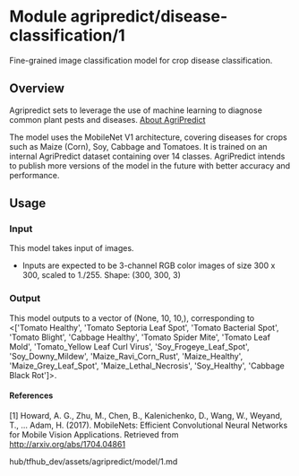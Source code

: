 # Module agripredict/disease-classification/1
Fine-grained image classification model for crop disease classification.

<!-- asset-path: https://agripredict-tfub.s3.amazonaws.com/agripredict_model.tar.gz -->
<!-- module-type: image-classification -->
<!-- network-architecture: mobilenet -->
<!-- dataset: Internal AgriPredict Dataset -->
<!-- language: en -->
<!-- fine-tunable: true -->
<!-- format: saved_model_2 -->

## Overview
Agripredict sets to leverage the use of machine learning to diagnose common plant pests and diseases. [About AgriPredict](https://agripredict.com)

The model uses the MobileNet V1 architecture, covering diseases for crops such as Maize (Corn), Soy, Cabbage and Tomatoes. It is trained on an internal AgriPredict dataset containing over 14 classes. AgriPredict intends to publish more versions of the model in the future with better accuracy and performance. 

## Usage
### Input

This model takes input of images.

* Inputs are expected to be 3-channel RGB color images of size 300 x 300, scaled to 1./255.
Shape: (300, 300, 3)

### Output

This model outputs to a vector of (None, 10, 10,), corresponding to 
        <['Tomato Healthy', 'Tomato Septoria Leaf Spot',
       'Tomato Bacterial Spot', 'Tomato Blight', 'Cabbage Healthy',
       'Tomato Spider Mite', 'Tomato Leaf Mold',
       'Tomato_Yellow Leaf Curl Virus', 'Soy_Frogeye_Leaf_Spot',
       'Soy_Downy_Mildew', 'Maize_Ravi_Corn_Rust', 'Maize_Healthy',
       'Maize_Grey_Leaf_Spot', 'Maize_Lethal_Necrosis', 'Soy_Healthy',
       'Cabbage Black Rot']>.

#### References
[1] Howard, A. G., Zhu, M., Chen, B., Kalenichenko, D., Wang, W., Weyand, T., … Adam, H. (2017). MobileNets: Efficient Convolutional Neural Networks for Mobile Vision Applications. Retrieved from http://arxiv.org/abs/1704.04861

<!-- license: BSD-3-Clause -->

hub/tfhub_dev/assets/agripredict/model/1.md
